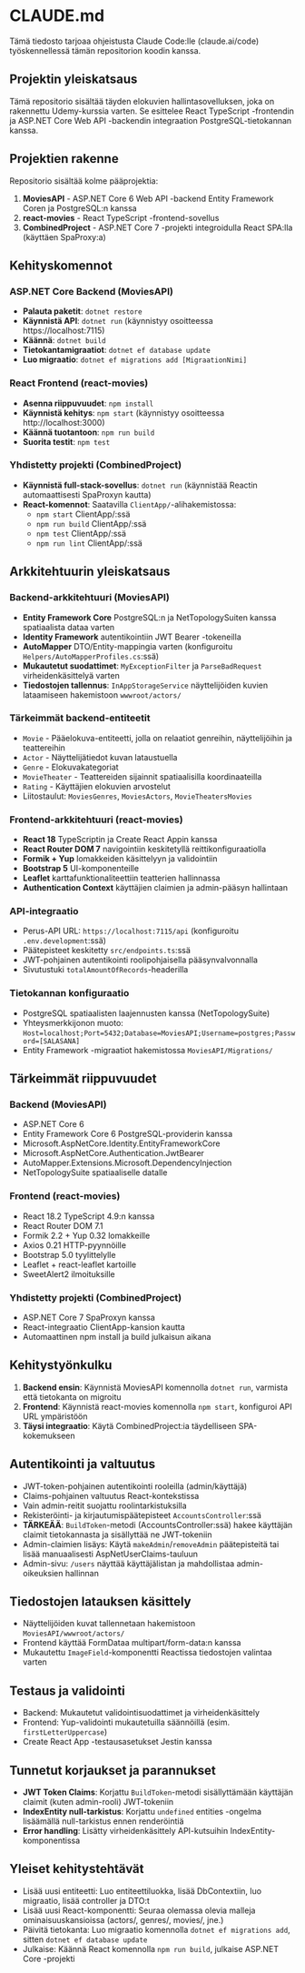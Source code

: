 # CLAUDE.md

Tämä tiedosto tarjoaa ohjeistusta Claude Code:lle (claude.ai/code) työskennellessä tämän repositorion koodin kanssa.

## Projektin yleiskatsaus

Tämä repositorio sisältää täyden elokuvien hallintasovelluksen, joka on rakennettu Udemy-kurssia varten. Se esittelee React TypeScript -frontendin ja ASP.NET Core Web API -backendin integraation PostgreSQL-tietokannan kanssa.

## Projektien rakenne

Repositorio sisältää kolme pääprojektia:

1. **MoviesAPI** - ASP.NET Core 6 Web API -backend Entity Framework Coren ja PostgreSQL:n kanssa
2. **react-movies** - React TypeScript -frontend-sovellus
3. **CombinedProject** - ASP.NET Core 7 -projekti integroidulla React SPA:lla (käyttäen SpaProxy:a)

## Kehityskomennot

### ASP.NET Core Backend (MoviesAPI)
- **Palauta paketit**: `dotnet restore`
- **Käynnistä API**: `dotnet run` (käynnistyy osoitteessa https://localhost:7115)
- **Käännä**: `dotnet build`
- **Tietokantamigraatiot**: `dotnet ef database update`
- **Luo migraatio**: `dotnet ef migrations add [MigraationNimi]`

### React Frontend (react-movies)
- **Asenna riippuvuudet**: `npm install`
- **Käynnistä kehitys**: `npm start` (käynnistyy osoitteessa http://localhost:3000)
- **Käännä tuotantoon**: `npm run build`
- **Suorita testit**: `npm test`

### Yhdistetty projekti (CombinedProject)
- **Käynnistä full-stack-sovellus**: `dotnet run` (käynnistää Reactin automaattisesti SpaProxyn kautta)
- **React-komennot**: Saatavilla `ClientApp/`-alihakemistossa:
  - `npm start` ClientApp/:ssä
  - `npm run build` ClientApp/:ssä
  - `npm test` ClientApp/:ssä
  - `npm run lint` ClientApp/:ssä

## Arkkitehtuurin yleiskatsaus

### Backend-arkkitehtuuri (MoviesAPI)
- **Entity Framework Core** PostgreSQL:n ja NetTopologySuiten kanssa spatiaalista dataa varten
- **Identity Framework** autentikointiin JWT Bearer -tokeneilla
- **AutoMapper** DTO/Entity-mappingia varten (konfiguroitu `Helpers/AutoMapperProfiles.cs`:ssä)
- **Mukautetut suodattimet**: `MyExceptionFilter` ja `ParseBadRequest` virheidenkäsittelyä varten
- **Tiedostojen tallennus**: `InAppStorageService` näyttelijöiden kuvien lataamiseen hakemistoon `wwwroot/actors/`

### Tärkeimmät backend-entiteetit
- `Movie` - Pääelokuva-entiteetti, jolla on relaatiot genreihin, näyttelijöihin ja teattereihin
- `Actor` - Näyttelijätiedot kuvan lataustuella
- `Genre` - Elokuvakategoriat
- `MovieTheater` - Teattereiden sijainnit spatiaalisilla koordinaateilla
- `Rating` - Käyttäjien elokuvien arvostelut
- Liitostaulut: `MoviesGenres`, `MoviesActors`, `MovieTheatersMovies`

### Frontend-arkkitehtuuri (react-movies)
- **React 18** TypeScriptin ja Create React Appin kanssa
- **React Router DOM 7** navigointiin keskitetyllä reittikonfiguraatiolla
- **Formik + Yup** lomakkeiden käsittelyyn ja validointiin
- **Bootstrap 5** UI-komponenteille
- **Leaflet** karttafunktionaliteettiin teatterien hallinnassa
- **Authentication Context** käyttäjien claimien ja admin-pääsyn hallintaan

### API-integraatio
- Perus-API URL: `https://localhost:7115/api` (konfiguroitu `.env.development`:ssä)
- Päätepisteet keskitetty `src/endpoints.ts`:ssä
- JWT-pohjainen autentikointi roolipohjaisella pääsynvalvonnalla
- Sivutustuki `totalAmountOfRecords`-headerilla

### Tietokannan konfiguraatio
- PostgreSQL spatiaalisten laajennusten kanssa (NetTopologySuite)
- Yhteysmerkkijonon muoto: `Host=localhost;Port=5432;Database=MoviesAPI;Username=postgres;Password=[SALASANA]`
- Entity Framework -migraatiot hakemistossa `MoviesAPI/Migrations/`

## Tärkeimmät riippuvuudet

### Backend (MoviesAPI)
- ASP.NET Core 6
- Entity Framework Core 6 PostgreSQL-providerin kanssa
- Microsoft.AspNetCore.Identity.EntityFrameworkCore
- Microsoft.AspNetCore.Authentication.JwtBearer
- AutoMapper.Extensions.Microsoft.DependencyInjection
- NetTopologySuite spatiaaliselle datalle

### Frontend (react-movies)
- React 18.2 TypeScript 4.9:n kanssa
- React Router DOM 7.1
- Formik 2.2 + Yup 0.32 lomakkeille
- Axios 0.21 HTTP-pyynnöille
- Bootstrap 5.0 tyylittelylle
- Leaflet + react-leaflet kartoille
- SweetAlert2 ilmoituksille

### Yhdistetty projekti (CombinedProject)
- ASP.NET Core 7 SpaProxyn kanssa
- React-integraatio ClientApp-kansion kautta
- Automaattinen npm install ja build julkaisun aikana

## Kehitystyönkulku

1. **Backend ensin**: Käynnistä MoviesAPI komennolla `dotnet run`, varmista että tietokanta on migroitu
2. **Frontend**: Käynnistä react-movies komennolla `npm start`, konfiguroi API URL ympäristöön
3. **Täysi integraatio**: Käytä CombinedProject:ia täydelliseen SPA-kokemukseen

## Autentikointi ja valtuutus
- JWT-token-pohjainen autentikointi rooleilla (admin/käyttäjä)
- Claims-pohjainen valtuutus React-kontekstissa
- Vain admin-reitit suojattu roolintarkistuksilla
- Rekisteröinti- ja kirjautumispäätepisteet `AccountsController`:ssä
- **TÄRKEÄÄ**: `BuildToken`-metodi (AccountsController:ssä) hakee käyttäjän claimit tietokannasta ja sisällyttää ne JWT-tokeniin
- Admin-claimien lisäys: Käytä `makeAdmin`/`removeAdmin` päätepisteitä tai lisää manuaalisesti AspNetUserClaims-tauluun
- Admin-sivu: `/users` näyttää käyttäjälistan ja mahdollistaa admin-oikeuksien hallinnan

## Tiedostojen latauksen käsittely
- Näyttelijöiden kuvat tallennetaan hakemistoon `MoviesAPI/wwwroot/actors/`
- Frontend käyttää FormDataa multipart/form-data:n kanssa
- Mukautettu `ImageField`-komponentti Reactissa tiedostojen valintaa varten

## Testaus ja validointi
- Backend: Mukautetut validointisuodattimet ja virheidenkäsittely
- Frontend: Yup-validointi mukautetuilla säännöillä (esim. `firstLetterUppercase`)
- Create React App -testausasetukset Jestin kanssa

## Tunnetut korjaukset ja parannukset
- **JWT Token Claims**: Korjattu `BuildToken`-metodi sisällyttämään käyttäjän claimit (kuten admin-rooli) JWT-tokeniin
- **IndexEntity null-tarkistus**: Korjattu `undefined` entities -ongelma lisäämällä null-tarkistus ennen renderöintiä
- **Error handling**: Lisätty virheidenkäsittely API-kutsuihin IndexEntity-komponentissa

## Yleiset kehitystehtävät
- Lisää uusi entiteetti: Luo entiteettiluokka, lisää DbContextiin, luo migraatio, lisää controller ja DTO:t
- Lisää uusi React-komponentti: Seuraa olemassa olevia malleja ominaisuuskansioissa (actors/, genres/, movies/, jne.)
- Päivitä tietokanta: Luo migraatio komennolla `dotnet ef migrations add`, sitten `dotnet ef database update`
- Julkaise: Käännä React komennolla `npm run build`, julkaise ASP.NET Core -projekti